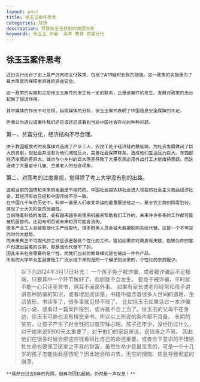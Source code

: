 ```yaml
---
layout: post
title: 徐玉玉案件思考
categories: 随想
description: 导致徐玉玉悲剧的原因分析
keywords: 徐玉玉 诈骗  高考 教育 贫富分化
---
```


## 徐玉玉案件思考

    近日央行出台了史上最严厉网络支付政策，包括了ATM延时到账的措施。这一政策的实施是为了最大限度的保障老百姓的资金安全。
    
    这一政策的实施和之前徐玉玉案件的发生有一定的联系，正是该案件的发生、发酵对政策的出台起到了促进作用。
    
    其中媒体的作用不可忽视，纵观媒体的分析，徐玉玉案件表明了中国信息安全保障的不足。
    
    但我认为透过该案件我们还应该还应该看到当前中国社会存在的种种问题。
    
第一、贫富分化，经济结构不尽合理。

    由于我国粗放式的发展模式造成了产业工人、农民工处于经济链的最低端，为社会发展做出了巨大的贡献，但社会并没有为他们减轻压力，完善社会保障体系，造成他们生活压力巨大。东西部经济发展的差异大，城市与小乡村的巨大落差导致了大量农民必须外出打工才能维持家庭。而这造成了大量留守儿童、空巢老人的社会现象。
    
第二、对高考的过度重视，觉得除了考上大学没有别的出路。

    这和当前的国情和未来的发展是不相符的。中国社会由农耕社会进入现在的社会主义商品经济社会，其经济形态已经和中国传统不尽一致。
    在中国几千年的历史中，科举一直是人们改变命运的最重要途径之一。是士农工商的阶层划分，体现了士大夫阶层的优越性。
    当前随着科技的发展，会有越来越多的使用机器来帮助我们工作的，未来许许多多的工作都可能被机器替代。比如马明哲说未来柜员可能会消失。
    很多产业工人会被智能化生产线取代，很多财务人员会被大数据联网系统代替。这是一个不可逆的时代大趋势。
    而未来真正不可取代的工作应该是极具个性化的工作。譬如如果你对美发有天赋，能够为你的客户创造出最美的仪容，那是谁也代替不了的。
    因此未来社会需要的是个性。而我们当前的教育模式是在输出一件件产品。
    所有的大学毕业生就像是工厂流水线下来的是同一个模子刻出来的，个性化的东西很少。
    
>以下为2024年3月17日补充：
    一个孩子免于被诈骗，或者被诈骗后不走极端，只要其中一个环节做好了，悲剧就不会发生。
    要免于被诈骗，平时就不能一心只读圣贤书，俩耳不闻窗外事。
    如果有家长或老师经常和孩子讲讲各种防骗的知识，或者增加阅读量，书籍中蕴含着很多人世间的道理，生活情形，书读多了，很多事就见怪不怪了。
    比如徐玉玉如果读过一本诈骗的小说，或看过一篇案件报到，或许就不会上当了。徐玉玉的父母不在身边，徐玉玉可能也没有博览全书，所以以上所说的条件都不具备。
    长期的贫穷，让孩子产生了对金钱的过度崇拜心理。孩子还年少，没经历过什么，对于她来说9900元太重要了，对于他们的家庭来说，这钱来之不易。
    因此他们在很多时候会把这些钱看得比自己的命还重要，或者会下意识的不惜牺牲生命也要保卫这来之不易的财富，虽然生命才是最宝贵的，可是一个十几岁的孩子怎能由此感悟呢？因此她会陷进去，无穷的懊恼、焦急导致彻底的崩溃。

    **虽然已过去8年的光阴，但再次回忆起她，仍然是一声叹息！**
